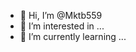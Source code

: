 - 👋 Hi, I’m @Mktb559
- 👀 I’m interested in ...
- 🌱 I’m currently learning ...

<!---
Mktb559/Mktb559 is a ✨ special ✨ repository because its `README.md` (this file) appears on your GitHub profile.
You can click the Preview link to take a look at your changes.
--->
